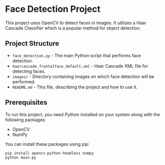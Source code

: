 # Face Detection Project

This project uses OpenCV to detect faces in images. It utilizes a Haar Cascade Classifier which is a popular method for object detection.

## Project Structure

- `face_detection.py` - The main Python script that performs face detection.
- `haarcascade_frontalface_default.xml` - Haar Cascade XML file for detecting faces.
- `images/` - Directory containing images on which face detection will be performed.
- `README.md` - This file, describing the project and how to use it.

## Prerequisites

To run this project, you need Python installed on your system along with the following packages:
- OpenCV
- NumPy

You can install these packages using pip:

```
pip install opencv-python-headless numpy
python main.py
```
